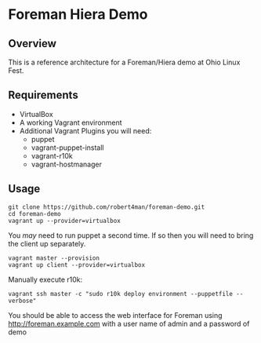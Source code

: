 # Foreman Hiera Demo

## Overview

This is a reference architecture for a Foreman/Hiera demo at Ohio Linux Fest.

## Requirements
* VirtualBox
* A working Vagrant environment
* Additional Vagrant Plugins you will need:
    * puppet
    * vagrant-puppet-install
    * vagrant-r10k
    * vagrant-hostmanager

## Usage

```
git clone https://github.com/robert4man/foreman-demo.git
cd foreman-demo
vagrant up --provider=virtualbox
```

You *may* need to run puppet a second time. If so then you will need to
bring the client up separately.
```
vagrant master --provision
vagrant up client --provider=virtualbox
```

Manually execute r10k:
```
vagrant ssh master -c "sudo r10k deploy environment --puppetfile --verbose"
```

You should be able to access the web interface for Foreman using
http://foreman.example.com with a user name of admin and a password
of demo
